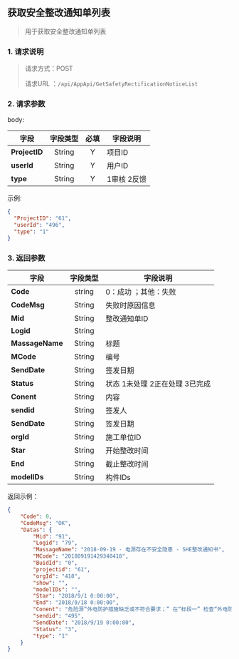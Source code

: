 ## 获取安全整改通知单列表

> 用于获取安全整改通知单列表

### 1. 请求说明

> 请求方式：POST
>
> 请求URL ：`/api/AppApi/GetSafetyRectificationNoticeList`

### 2. 请求参数

body:

| 字段          | 字段类型 | 必填 | 字段说明    |
| ------------- | :------: | :--: | ----------- |
| **ProjectID** |  String  |  Y   | 项目ID      |
| **userId**    |  String  |  Y   | 用户ID      |
| **type**      |  String  |  Y   | 1审核 2反馈 |

示例:

```json
{
  "ProjectID": "61",
  "userId": "496",
  "type": "1"
}
```

### 3. 返回参数

| 字段        | 字段类型 | 字段说明             |
| ----------- | :------: | -------------------- |
| **Code**    |  string  | 0：成功 ；其他：失败 |
| **CodeMsg** |  String  | 失败时原因信息       |
| **Mid** | String | 整改通知单ID |
| **Logid** | String |  |
| **MassageName** | String | 标题 |
| **MCode** | String | 编号 |
| **SendDate** | String | 签发日期 |
| **Status** | String | 状态 1未处理 2正在处理 3已完成 |
| **Conent** | String | 内容 |
| **sendid** | String | 签发人 |
| **SendDate** | String | 签发日期 |
| **orgId** | String | 施工单位ID |
| **Star** | String | 开始整改时间 |
| **End** | String | 截止整改时间 |
| **modelIDs** | String | 构件IDs |

返回示例：

```json
{
    "Code": 0, 
    "CodeMsg": "OK", 
    "Datas": {
        "Mid": "91", 
        "Logid": "79", 
        "MassageName": "2018-09-19 - 电源存在不安全隐患 - SHE整改通知书", 
        "MCode": "201809191429340418", 
        "BuidId": "0", 
        "projectid": "61", 
        "orgId": "418", 
        "show": "", 
        "modelIDs": "", 
        "Star": "2018/9/1 0:00:00", 
        "End": "2018/9/18 0:00:00", 
        "Conent": "危险源“外电防护措施缺乏或不符合要求；” 在“标段一” 检查“外电防护措施” 结果为“防护措施不到位” 建议整改措施“1、加强监督检查并立即整改； 2、严格按照规范要求设置外电防护。”；危险源“接地与接零保护系统不符合要求” 在“标段一” 检查“接地与接零保护系统” 结果为“接地未按要求设置” 建议整改措施“1、规范接地与接零保护系统； 2、加强监督检查并立即整改。”；", 
        "sendid": "495", 
        "SendDate": "2018/9/19 0:00:00", 
        "Status": "3", 
        "type": "1"
    }
}
```